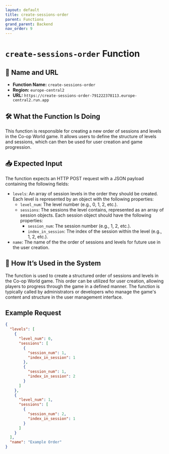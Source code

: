 ```yaml
---
layout: default
title: create-sessions-order
parent: Functions
grand_parent: Backend
nav_order: 9
---
```


# `create-sessions-order` Function

## 🔗 Name and URL

- **Function Name:** `create-sessions-order`
- **Region:** `europe-central2`
- **URL:** `https://create-sessions-order-791222378113.europe-central2.run.app`

## 🛠️ What the Function Is Doing

This function is responsible for creating a new order of sessions and levels in the Co-op World game. It allows users to define the structure of levels and sessions, which can then be used for user creation and game progression.

## 📥 Expected Input

The function expects an HTTP POST request with a JSON payload containing the following fields:

- `levels`: An array of session levels in the order they should be created. Each level is represented by an object with the following properties:
  - `level_num`: The level number (e.g., 0, 1, 2, etc.).
  - `sessions`: The sessions the level contains, represented as an array of session objects. Each session object should have the following properties:
    - `session_num`: The session number (e.g., 1, 2, etc.).
    - `index_in_session`: The index of the session within the level (e.g., 1, 2, etc.).
- `name`: The name of the the order of sessions and levels for future use in the user creation.

## 🔄 How It’s Used in the System

The function is used to create a structured order of sessions and levels in the Co-op World game. This order can be utilized for user creation, allowing players to progress through the game in a defined manner. The function is typically called by administrators or developers who manage the game's content and structure in the user management interface.

## Example Request

```json
{
  "levels": [
    {
      "level_num": 0,
      "sessions": [
        {
          "session_num": 1,
          "index_in_session": 1
        },
        {
          "session_num": 1,
          "index_in_session": 2
        }
      ]
    },
    {
      "level_num": 1,
      "sessions": [
        {
          "session_num": 2,
          "index_in_session": 1
        }
      ]
    }
  ],
  "name": "Example Order"
}
```
